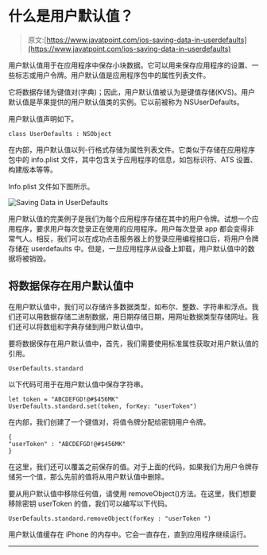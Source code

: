 # 什么是用户默认值？

> 原文:[https://www.javatpoint.com/ios-saving-data-in-userdefaults](https://www.javatpoint.com/ios-saving-data-in-userdefaults)

用户默认值用于在应用程序中保存小块数据。它可以用来保存应用程序的设置、一些标志或用户令牌。用户默认值是应用程序包中的属性列表文件。

它将数据存储为键值对(字典)；因此，用户默认值被认为是键值存储(KVS)。用户默认值是苹果提供的用户默认值类的实例。它以前被称为 NSUserDefaults。

用户默认值声明如下。

```
class UserDefaults : NSObject

```

在内部，用户默认值以列-行格式存储为属性列表文件。它类似于存储在应用程序包中的 info.plist 文件，其中包含关于应用程序的信息，如包标识符、ATS 设置、构建版本等等。

Info.plist 文件如下图所示。

![Saving Data in UserDefaults](../Images/a00812d5fb4732756b9a174199af8010.png)

用户默认值的完美例子是我们为每个应用程序存储在其中的用户令牌。试想一个应用程序，要求用户每次登录正在使用的应用程序。用户每次登录 app 都会变得非常气人。相反，我们可以在成功点击服务器上的登录应用编程接口后，将用户令牌存储在 userdefaults 中。但是，一旦应用程序从设备上卸载，用户默认值中的数据将被销毁。

## 将数据保存在用户默认值中

在用户默认值中，我们可以存储许多数据类型，如布尔、整数、字符串和浮点。我们还可以用数据存储二进制数据，用日期存储日期，用网址数据类型存储网址。我们还可以将数组和字典存储到用户默认值中。

要将数据保存在用户默认值中，首先，我们需要使用标准属性获取对用户默认值的引用。

```
UserDefaults.standard

```

以下代码可用于在用户默认值中保存字符串。

```
let token = "ABCDEFGD!@#$456MK"
UserDefaults.standard.set(token, forKey: "userToken")

```

在内部，我们创建了一个键值对，将值令牌分配给密钥用户令牌。

```
{
"userToken" : "ABCDEFGD!@#$456MK"
}

```

在这里，我们还可以覆盖之前保存的值。对于上面的代码，如果我们为用户令牌存储另一个值，那么先前的值将从用户默认值中删除。

要从用户默认值中移除任何值，请使用 removeObject()方法。在这里，我们想要移除密钥 userToken 的值，我们可以编写以下代码。

```
UserDefaults.standard.removeObject(forKey : "userToken ")

```

用户默认值缓存在 iPhone 的内存中。它会一直存在，直到应用程序继续运行。

* * *